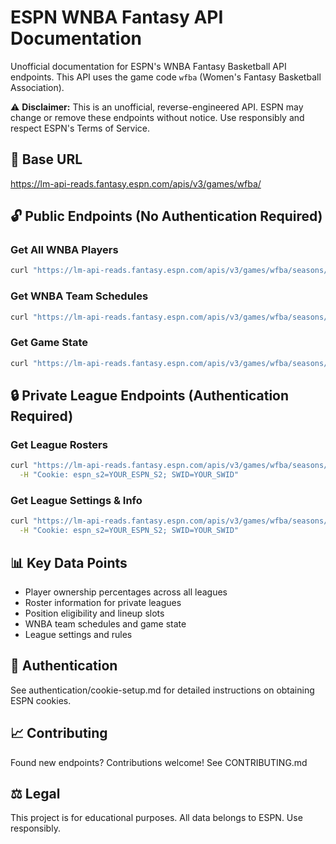 # ESPN WNBA Fantasy API Documentation

Unofficial documentation for ESPN's WNBA Fantasy Basketball API endpoints. This API uses the game code `wfba` (Women's Fantasy Basketball Association).

⚠️ **Disclaimer:** This is an unofficial, reverse-engineered API. ESPN may change or remove these endpoints without notice. Use responsibly and respect ESPN's Terms of Service.

## 🏀 Base URL
https://lm-api-reads.fantasy.espn.com/apis/v3/games/wfba/

## 🔓 Public Endpoints (No Authentication Required)

### Get All WNBA Players
```bash
curl "https://lm-api-reads.fantasy.espn.com/apis/v3/games/wfba/seasons/2025/players?view=players_wl&scoringPeriodId=0"
```
### Get WNBA Team Schedules
```bash
curl "https://lm-api-reads.fantasy.espn.com/apis/v3/games/wfba/seasons/2025?view=proTeamSchedules_wl"
```
### Get Game State
```bash
curl "https://lm-api-reads.fantasy.espn.com/apis/v3/games/wfba/seasons/2025?view=kona_game_state"
```
## 🔒 Private League Endpoints (Authentication Required)

### Get League Rosters
```bash
curl "https://lm-api-reads.fantasy.espn.com/apis/v3/games/wfba/seasons/2025/segments/0/leagues/{LEAGUE_ID}?view=mRoster&view=mTeam" \
  -H "Cookie: espn_s2=YOUR_ESPN_S2; SWID=YOUR_SWID"
```
### Get League Settings & Info
```bash
curl "https://lm-api-reads.fantasy.espn.com/apis/v3/games/wfba/seasons/2025/segments/0/leagues/{LEAGUE_ID}?view=mSettings" \
  -H "Cookie: espn_s2=YOUR_ESPN_S2; SWID=YOUR_SWID"
```
## 📊 Key Data Points

- Player ownership percentages across all leagues
- Roster information for private leagues
- Position eligibility and lineup slots
- WNBA team schedules and game state
- League settings and rules

## 🔑 Authentication
See authentication/cookie-setup.md for detailed instructions on obtaining ESPN cookies.

## 📈 Contributing
Found new endpoints? Contributions welcome! See CONTRIBUTING.md

## ⚖️ Legal
This project is for educational purposes. All data belongs to ESPN. Use responsibly.
